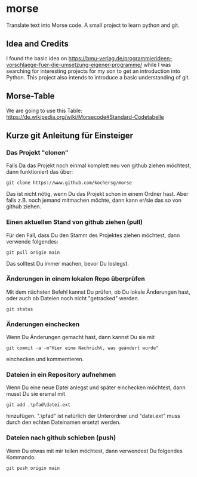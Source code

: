 # morse
Translate text into Morse code. A small project to learn python and git.

## Idea and Credits
I found the basic idea on https://bmu-verlag.de/programmierideen-vorschlaege-fuer-die-umsetzung-eigener-programme/ while I was searching for interesting projects for my son to get an introduction into Python. This project also intends to introduce a basic understanding of git.

## Morse-Table
We are going to use this Table: https://de.wikipedia.org/wiki/Morsecode#Standard-Codetabelle

## Kurze git Anleitung für Einsteiger
### Das Projekt "clonen"
Falls Da das Projekt noch einmal komplett neu von github ziehen möchtest, dann funktioniert das über:

`git clone https://www.github.com/kochersg/morse`

Das ist nicht nötig, wenn Du das Projekt schon in einem Ordner hast. Aber falls z.B. noch jemand mitmachen möchte, dann kann er/sie das so von github ziehen.

### Einen aktuellen Stand von github ziehen (pull)
Für den Fall, dass Du den Stamm des Projektes ziehen möchtest, dann verwende folgendes:

`git pull origin main`

Das solltest Du immer machen, bevor Du loslegst.

### Änderungen in einem lokalen Repo überprüfen
Mit dem nächsten Befehl kannst Du prüfen, ob Du lokale Änderungen hast, oder auch ob Dateien noch nicht "getracked" werden.

`git status`

### Änderungen einchecken
Wenn Du Änderungen gemacht hast, dann kannst Du sie mit

`git commit -a -m"Hier eine Nachricht, was geändert wurde"`

einchecken und kommentieren.

### Dateien in ein Repository aufnehmen
Wenn Du eine neue Datei anlegst und später einchecken möchtest, dann musst Du sie ersmal mit 

`git add .\pfad\datei.ext`

hinzufügen. ".\pfad" ist natürlich der Unterordner und "datei.ext" muss durch den echten Dateinamen ersetzt werden.

### Dateien nach github schieben (push)
Wenn Du etwas mit mir teilen möchtest, dann verwendest Du folgendes Kommando:

`git push origin main`




